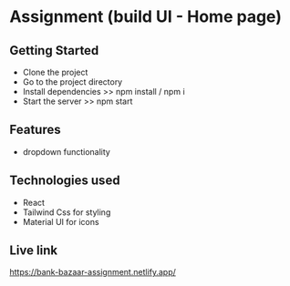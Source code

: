 # Assignment (build UI - Home page)

## Getting Started
- Clone the project
- Go to the project directory
- Install dependencies >> npm install / npm i
- Start the server >> npm start

## Features
- dropdown functionality

## Technologies used
- React
- Tailwind Css for styling
- Material UI for icons

## Live link
https://bank-bazaar-assignment.netlify.app/

